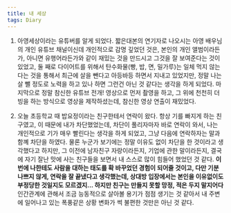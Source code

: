 ```yaml
---
title: 내 세상
tags: Diary
---
```


1. 아영세상이라는 유튜버를 알게 되었다. 짧은대본의 연기자로 나오시는 아영 배우님의 개인 유튜브 채널이신데 개인적으로 감명 깊었던 것은, 본인의 개인 앨범이라든가, 아니면 유행어라든가와 같이 재밌는 것을 만드시고 그것을 잘 보여준다는 것이 있었고, 둘 째로 다이어트를 위해서 탄수화물(빵, 밥, 면, 밀가루)는 일체 먹지 않는다는 것을 통해서 최근에 살을 뺀다고 아등바등 하면서 지내고 있었지만, 정말 나는 살 뺄 정도로 노력을 하고 있나 하면 그런건 아닌 것 같다는 생각을 하게 되었다. 마지막으로 정말 참신한 유튜브 전개! 영상으로 먼저 촬영을 하고, 그 위에 천천히 더빙을 하는 방식으로 영상을 제작하셨는데, 참신한 영상 연출이 재밌었다.

2. 오늘 초등학교 때 밥요정이라는 친구한테서 연락이 왔다. 항상 기를 빠지게 하는 친구였고, 이 때문에 내가 차단했었는데, 차단이 풀리자마자 바로 연락이 와서, 나는 개인적으로 기가 매우 빨린다는 생각을 하게 되었고, 그냥 다음에 연락하자는 말과 함꼐 차단을 하였다. 물론 누군가 보기에는 정말 이유도 없이 차단을 한 것이라고 생각했다고 하지만, 그 이전에 남자친구 자랑이라든지, 기업에 관한 말이라든지, 결국에 자기 잘난 맛에 사는 친구들을 보면서 내 스스로 많이 힘들어 했었던 것 같다. **이번에 나한테도 사람을 대하는 태도를 확 바꾸었던 경험이 되어줄 것이고, 다만 기분 나쁘지 않게, 연락을 잘 끝냈다고 생각했는데, 상대방 입장에서는 본인을 이유없이도 부정당한 것일지도 모르겠지... 하지만 친구는 만들지 못할 망정, 적은 두지 말지어다** 인간관계에 관해서 조금 능동적으로 살아볼 용기가 점점 생기는 것 같아서 내 주변에 일어나고 있는 폭풍같은 상황 변화가 썩 불편한 것만은 아닌 것 같다.